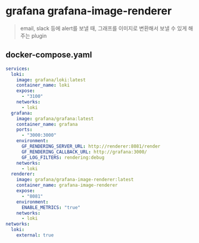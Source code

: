 # grafana grafana-image-renderer

> email, slack 등에 alert를 보낼 때, 그래프를 이미지로 변환해서 보낼 수 있게 해주는 plugin

## docker-compose.yaml

```yaml
services:
  loki:
    image: grafana/loki:latest
    container_name: loki
    expose:
      - "3100"
    networks:
      - loki
  grafana:
    image: grafana/grafana:latest
    container_name: grafana
    ports:
      - "3000:3000"
    environment:
      GF_RENDERING_SERVER_URL: http://renderer:8081/render
      GF_RENDERING_CALLBACK_URL: http://grafana:3000/
      GF_LOG_FILTERS: rendering:debug
    networks:
      - loki
  renderer:
    image: grafana/grafana-image-renderer:latest
    container_name: grafana-image-renderer
    expose:
      - "8081"
    environment:
      ENABLE_METRICS: "true"
    networks:
      - loki
networks:
  loki:
    external: true
```
